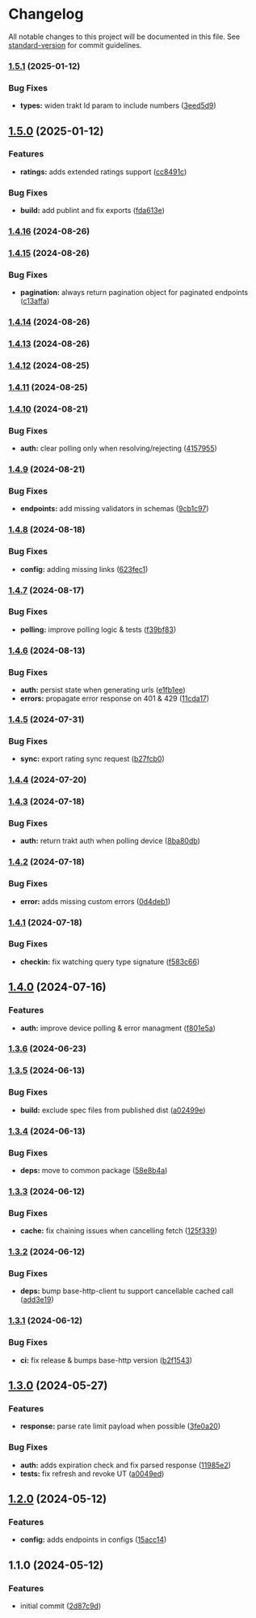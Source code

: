 # Changelog

All notable changes to this project will be documented in this file. See [standard-version](https://github.com/conventional-changelog/standard-version) for commit guidelines.

### [1.5.1](https://github.com/dvcol/trakt-http-client/compare/v1.5.0...v1.5.1) (2025-01-12)


### Bug Fixes

* **types:** widen trakt Id param to include numbers ([3eed5d9](https://github.com/dvcol/trakt-http-client/commit/3eed5d933dd0a6e8132c4967ab88acb804c609d5))

## [1.5.0](https://github.com/dvcol/trakt-http-client/compare/v1.4.16...v1.5.0) (2025-01-12)


### Features

* **ratings:** adds extended ratings support ([cc8491c](https://github.com/dvcol/trakt-http-client/commit/cc8491c2604bfb9c046990af2c84b70808f6a605))


### Bug Fixes

* **build:** add publint and fix exports ([fda613e](https://github.com/dvcol/trakt-http-client/commit/fda613edc1330c86a0e26d6862d67103487e934d))

### [1.4.16](https://github.com/dvcol/trakt-http-client/compare/v1.4.15...v1.4.16) (2024-08-26)

### [1.4.15](https://github.com/dvcol/trakt-http-client/compare/v1.4.14...v1.4.15) (2024-08-26)


### Bug Fixes

* **pagination:** always return pagination object for paginated endpoints ([c13affa](https://github.com/dvcol/trakt-http-client/commit/c13affa9be484bfdd383a5671c774982d387ae80))

### [1.4.14](https://github.com/dvcol/trakt-http-client/compare/v1.4.13...v1.4.14) (2024-08-26)

### [1.4.13](https://github.com/dvcol/trakt-http-client/compare/v1.4.12...v1.4.13) (2024-08-26)

### [1.4.12](https://github.com/dvcol/trakt-http-client/compare/v1.4.11...v1.4.12) (2024-08-25)

### [1.4.11](https://github.com/dvcol/trakt-http-client/compare/v1.4.10...v1.4.11) (2024-08-25)

### [1.4.10](https://github.com/dvcol/trakt-http-client/compare/v1.4.9...v1.4.10) (2024-08-21)


### Bug Fixes

* **auth:** clear polling only when resolving/rejecting ([4157955](https://github.com/dvcol/trakt-http-client/commit/4157955fe9c702d5010891224be97d4cc8f642ce))

### [1.4.9](https://github.com/dvcol/trakt-http-client/compare/v1.4.8...v1.4.9) (2024-08-21)


### Bug Fixes

* **endpoints:** add missing validators in schemas ([9cb1c97](https://github.com/dvcol/trakt-http-client/commit/9cb1c97bc8cfc1b8e3c7300bd5c57aecefa4056a))

### [1.4.8](https://github.com/dvcol/trakt-http-client/compare/v1.4.7...v1.4.8) (2024-08-18)


### Bug Fixes

* **config:** adding missing links ([623fec1](https://github.com/dvcol/trakt-http-client/commit/623fec171ee337e564cb26df33d06af0c753aa37))

### [1.4.7](https://github.com/dvcol/trakt-http-client/compare/v1.4.6...v1.4.7) (2024-08-17)


### Bug Fixes

* **polling:** improve polling logic & tests ([f39bf83](https://github.com/dvcol/trakt-http-client/commit/f39bf83d5282898a45c375f7d17babf58cf929d4))

### [1.4.6](https://github.com/dvcol/trakt-http-client/compare/v1.4.5...v1.4.6) (2024-08-13)


### Bug Fixes

* **auth:** persist state when generating urls ([e1fb1ee](https://github.com/dvcol/trakt-http-client/commit/e1fb1eea04d1fec783792d094f57c79a6a1346d1))
* **errors:** propagate error response on 401 & 429 ([11cda17](https://github.com/dvcol/trakt-http-client/commit/11cda17330493452ad8f8290adff0c5e998a0315))

### [1.4.5](https://github.com/dvcol/trakt-http-client/compare/v1.4.4...v1.4.5) (2024-07-31)


### Bug Fixes

* **sync:** export rating sync request ([b27fcb0](https://github.com/dvcol/trakt-http-client/commit/b27fcb04bff0bbf2540ceec7d8201545cfa2a81b))

### [1.4.4](https://github.com/dvcol/trakt-http-client/compare/v1.4.3...v1.4.4) (2024-07-20)

### [1.4.3](https://github.com/dvcol/trakt-http-client/compare/v1.4.2...v1.4.3) (2024-07-18)


### Bug Fixes

* **auth:** return trakt auth when polling device ([8ba80db](https://github.com/dvcol/trakt-http-client/commit/8ba80dbc9a8cd9af04369dc58f416f85081c632a))

### [1.4.2](https://github.com/dvcol/trakt-http-client/compare/v1.4.1...v1.4.2) (2024-07-18)


### Bug Fixes

* **error:** adds missing custom errors ([0d4deb1](https://github.com/dvcol/trakt-http-client/commit/0d4deb13d511729f7b1ce0ae419839f684dfd563))

### [1.4.1](https://github.com/dvcol/trakt-http-client/compare/v1.4.0...v1.4.1) (2024-07-18)


### Bug Fixes

* **checkin:** fix watching query type signature ([f583c66](https://github.com/dvcol/trakt-http-client/commit/f583c66f488ee68981aa788b30aea662b1bc0030))

## [1.4.0](https://github.com/dvcol/trakt-http-client/compare/v1.3.6...v1.4.0) (2024-07-16)


### Features

* **auth:** improve device polling & error managment ([f801e5a](https://github.com/dvcol/trakt-http-client/commit/f801e5a175546c356bddd42e5ed75eabdbdab8ff))

### [1.3.6](https://github.com/dvcol/trakt-http-client/compare/v1.3.5...v1.3.6) (2024-06-23)

### [1.3.5](https://github.com/dvcol/trakt-http-client/compare/v1.3.4...v1.3.5) (2024-06-13)


### Bug Fixes

* **build:** exclude spec files from published dist ([a02499e](https://github.com/dvcol/trakt-http-client/commit/a02499e13bf698824fe89f07b6cc221c437a3db0))

### [1.3.4](https://github.com/dvcol/trakt-http-client/compare/v1.3.3...v1.3.4) (2024-06-13)


### Bug Fixes

* **deps:** move to common package ([58e8b4a](https://github.com/dvcol/trakt-http-client/commit/58e8b4a26b96270a86f894c3a0e9cea2d28f1a5f))

### [1.3.3](https://github.com/dvcol/trakt-http-client/compare/v1.3.2...v1.3.3) (2024-06-12)


### Bug Fixes

* **cache:** fix chaining issues when cancelling fetch ([125f339](https://github.com/dvcol/trakt-http-client/commit/125f339f6e8614535c4f39cd6b88ece1ad0ccde2))

### [1.3.2](https://github.com/dvcol/trakt-http-client/compare/v1.3.1...v1.3.2) (2024-06-12)


### Bug Fixes

* **deps:** bump base-http-client tu support cancellable cached call ([add3e19](https://github.com/dvcol/trakt-http-client/commit/add3e19a590cf28782b1c5dbadd5525ff81b65f9))

### [1.3.1](https://github.com/dvcol/trakt-http-client/compare/v1.3.0...v1.3.1) (2024-06-12)


### Bug Fixes

* **ci:** fix release & bumps base-http version ([b2f1543](https://github.com/dvcol/trakt-http-client/commit/b2f1543367ef00d1781f1bdbe15cd33aa3dc3be6))

## [1.3.0](https://github.com/dvcol/trakt-http-client/compare/v1.2.0...v1.3.0) (2024-05-27)


### Features

* **response:** parse rate limit payload when possible ([3fe0a20](https://github.com/dvcol/trakt-http-client/commit/3fe0a20fcd5b8487c94ad2d07759aeb8a20ad6cc))


### Bug Fixes

* **auth:** adds expiration check and fix parsed response ([11985e2](https://github.com/dvcol/trakt-http-client/commit/11985e2060291fe0c57c785079bf1af3cc9eaef5))
* **tests:** fix refresh and revoke UT ([a0049ed](https://github.com/dvcol/trakt-http-client/commit/a0049ed1e2111b9bd60982871690fbc4b6c7cd4e))

## [1.2.0](https://github.com/dvcol/trakt-http-client/compare/v1.1.0...v1.2.0) (2024-05-12)


### Features

* **config:** adds endpoints in configs ([15acc14](https://github.com/dvcol/trakt-http-client/commit/15acc14534e989cdc41f39431e8ad13b0cdd21ff))

## 1.1.0 (2024-05-12)


### Features

* initial commit ([2d87c9d](https://github.com/dvcol/trakt-http-client/commit/2d87c9d67241d63f62fa19a902c83cce688154d4))
